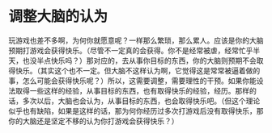 # 调整大脑的认为 
玩游戏也差不多啊，为何你就愿意呢？一样那么繁琐，那么累人。应该是你的大脑预期打游戏会获得快乐。（尽管不一定真的会获得。你不是经常被虐，经常忙乎半天，也没半点快乐吗？）那对应的，去从事你目标的东西，你的大脑则预期不会取得快乐。（其实这个也不一定。但大脑不这样认为啊，它觉得这是常常被逼着做的事，怎么可能会获得快乐呢？）所以，这需要调整，需要理性的干预。如果你能设法取得一些这样的经验，从事目标的东西，也有取得快乐的经验，经历。那样的话，多次以后，大脑也会认为，从事目标的东西，也会取得快乐吧。（但这个理论似乎也有缺陷，如果是这样的话，那为何你经历过多次打游戏后没有取得快乐，那你的大脑还是坚定不移的认为你打游戏会获得快乐？）

